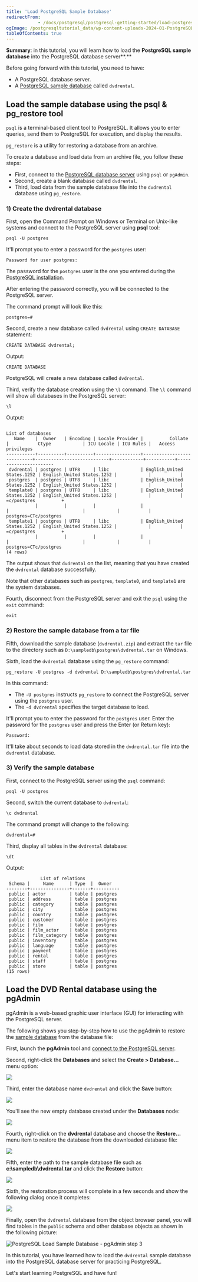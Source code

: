 ```yaml
---
title: 'Load PostgreSQL Sample Database'
redirectFrom: 
            - /docs/postgresql/postgresql-getting-started/load-postgresql-sample-database
ogImage: /postgresqltutorial_data/wp-content-uploads-2024-01-PostgreSQL-create-database-pgadmin4.png
tableOfContents: true
---
```


**Summary**: in this tutorial, you will learn how to load the **PostgreSQL sample database** into the PostgreSQL database server**.**

Before going forward with this tutorial, you need to have:

- A PostgreSQL database server.
- A [PostgreSQL sample database](/docs/postgresql/postgresql-getting-started/postgresql-sample-database) called `dvdrental`.

## Load the sample database using the psql & pg_restore tool

`psql` is a terminal-based client tool to PostgreSQL. It allows you to enter queries, send them to PostgreSQL for execution, and display the results.

`pg_restore` is a utility for restoring a database from an archive.

To create a database and load data from an archive file, you follow these steps:

- First, connect to the [PostgreSQL database server](https://www.postgresqltutorial.com/postgresql-getting-started/connect-to-postgresql-database/) using `psql` or `pgAdmin`.
- Second, create a blank database called `dvdrental`.
- Third, load data from the sample database file into the `dvdrental` database using `pg_restore`.

### 1) Create the dvdrental database

First, open the Command Prompt on Windows or Terminal on Unix-like systems and connect to the PostgreSQL server using **psql** tool:

```
psql -U postgres
```

It'll prompt you to enter a password for the `postgres` user:

```
Password for user postgres:
```

The password for the `postgres` user is the one you entered during the [PostgreSQL installation](/docs/postgresql/postgresql-getting-started/install-postgresql).

After entering the password correctly, you will be connected to the PostgreSQL server.

The command prompt will look like this:

```
postgres=#
```

Second, create a new database called `dvdrental` using `CREATE DATABASE` statement:

```
CREATE DATABASE dvdrental;
```

Output:

```
CREATE DATABASE
```

PostgreSQL will create a new database called `dvdrental`.

Third, verify the database creation using the `\l` command. The `\l` command will show all databases in the PostgreSQL server:

```
\l
```

Output:

```
                                                                      List of databases
   Name    |  Owner   | Encoding | Locale Provider |          Collate           |           Ctype            | ICU Locale | ICU Rules |   Access privileges
-----------+----------+----------+-----------------+----------------------------+----------------------------+------------+-----------+-----------------------
 dvdrental | postgres | UTF8     | libc            | English_United States.1252 | English_United States.1252 |            |           |
 postgres  | postgres | UTF8     | libc            | English_United States.1252 | English_United States.1252 |            |           |
 template0 | postgres | UTF8     | libc            | English_United States.1252 | English_United States.1252 |            |           | =c/postgres          +
           |          |          |                 |                            |                            |            |           | postgres=CTc/postgres
 template1 | postgres | UTF8     | libc            | English_United States.1252 | English_United States.1252 |            |           | =c/postgres          +
           |          |          |                 |                            |                            |            |           | postgres=CTc/postgres
(4 rows)
```

The output shows that `dvdrental` on the list, meaning that you have created the `dvdrental` database successfully.

Note that other databases such as `postgres`, `template0`, and `template1` are the system databases.

Fourth, disconnect from the PostgreSQL server and exit the `psql` using the `exit` command:

```
exit
```

### 2) Restore the sample database from a tar file

Fifth, download the sample database (`dvdrental.zip`) and extract the `tar` file to the directory such as `D:\sampledb\postgres\dvdrental.tar` on Windows.

Sixth, load the `dvdrental` database using the `pg_restore` command:

```
pg_restore -U postgres -d dvdrental D:\sampledb\postgres\dvdrental.tar
```

In this command:

- The `-U postgres` instructs `pg_restore` to connect the PostgreSQL server using the `postgres` user.
- The `-d dvdrental` specifies the target database to load.

It'll prompt you to enter the password for the `postgres` user. Enter the password for the `postgres` user and press the Enter (or Return key):

```
Password:
```

It'll take about seconds to load data stored in the `dvdrental.tar` file into the `dvdrental` database.

### 3) Verify the sample database

First, connect to the PostgreSQL server using the `psql` command:

```
psql -U postgres
```

Second, switch the current database to `dvdrental`:

```
\c dvdrental
```

The command prompt will change to the following:

```
dvdrental=#
```

Third, display all tables in the `dvdrental` database:

```
\dt
```

Output:

```
             List of relations
 Schema |     Name      | Type  |  Owner
--------+---------------+-------+----------
 public | actor         | table | postgres
 public | address       | table | postgres
 public | category      | table | postgres
 public | city          | table | postgres
 public | country       | table | postgres
 public | customer      | table | postgres
 public | film          | table | postgres
 public | film_actor    | table | postgres
 public | film_category | table | postgres
 public | inventory     | table | postgres
 public | language      | table | postgres
 public | payment       | table | postgres
 public | rental        | table | postgres
 public | staff         | table | postgres
 public | store         | table | postgres
(15 rows)
```

## Load the DVD Rental database using the pgAdmin

pgAdmin is a web-based graphic user interface (GUI) for interacting with the PostgreSQL server.

The following shows you step-by-step how to use the pgAdmin to restore the [sample database](/docs/postgresql/postgresql-getting-started/postgresql-sample-database) from the database file:

First, launch the **pgAdmin** tool and [connect to the PostgreSQL server](https://www.postgresqltutorial.com/postgresql-python/connect/).

Second, right-click the **Databases** and select the **Create > Database...** menu option:

![](/postgresqltutorial_data/wp-content-uploads-2024-01-PostgreSQL-create-database-pgadmin4.png)

Third, enter the database name `dvdrental` and click the **Save** button:

![](/postgresqltutorial_data/wp-content-uploads-2024-01-PostgreSQL-create-database-database-name.png)

You'll see the new empty database created under the **Databases** node:

![](/postgresqltutorial_data/wp-content-uploads-2024-01-PostgreSQL-create-database-sample-database.png)

Fourth, right-click on the **dvdrental** database and choose the **Restore...** menu item to restore the database from the downloaded database file:

![](/postgresqltutorial_data/wp-content-uploads-2024-01-PostgreSQL-create-database-restore-db.png)

Fifth, enter the path to the sample database file such as **c:\\sampledb\\dvdrental.tar** and click the **Restore** button:

![](/postgresqltutorial_data/wp-content-uploads-2024-01-PostgreSQL-create-database-restore-from-a-tar-file.png)

Sixth, the restoration process will complete in a few seconds and show the following dialog once it completes:

![](/postgresqltutorial_data/wp-content-uploads-2024-01-PostgreSQL-create-database-completed.png)

Finally, open the `dvdrental` database from the object browser panel, you will find tables in the `public` schema and other database objects as shown in the following picture:

![PostgreSQL Load Sample Database - pgAdmin step 3](/postgresqltutorial_data/wp-content-uploads-2019-05-PostgreSQL-Load-Sample-Database-pgAdmin-step-3.png)

In this tutorial, you have learned how to load the `dvdrental` sample database into the PostgreSQL database server for practicing PostgreSQL.

Let's start learning PostgreSQL and have fun!
